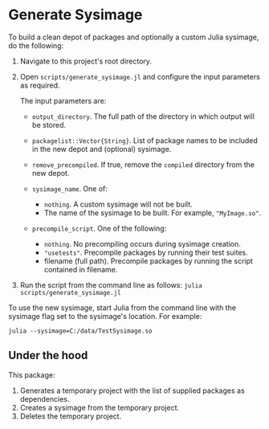 # Generate Sysimage

To build a clean depot of packages and optionally a custom Julia sysimage, do the following:

1. Navigate to this project's root directory.

2. Open `scripts/generate_sysimage.jl` and configure the input parameters as required.

   The input parameters are:
   - `output_directory`. The full path of the directory in which output will be stored.
   - `packagelist::Vector{String}`. List of package names to be included in the new depot and (optional) sysimage.
   - `remove_precompiled`. If true, remove the `compiled` directory from the new depot.
   - `sysimage_name`. One of:

       - `nothing`. A custom sysimage will not be built.
       - The name of the sysimage to be built. For example, `"MyImage.so"`.

   - `precompile_script`. One of the following:

       - `nothing`. No precompiling occurs during sysimage creation.
       - `"usetests"`. Precompile packages by running their test suites.
       - filename (full path). Precompile packages by running the script contained in filename.

3. Run the script from the command line as follows:  `julia scripts/generate_sysimage.jl`

To use the new sysimage, start Julia from the command line with the sysimage flag set to the sysimage's location. For example:

```
julia --sysimage=C:/data/TestSysimage.so
```

## Under the hood

This package:

1. Generates a temporary project with the list of supplied packages as dependencies.
2. Creates a sysimage from the temporary project.
3. Deletes the temporary project.